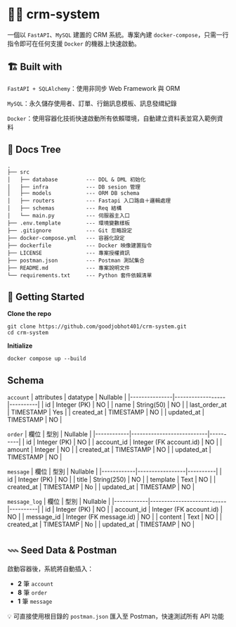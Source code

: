 # 👨‍💼 crm-system

 一個以 `FastAPI`、`MySQL` 建置的 CRM 系統。專案內建 `docker‑compose`，只需一行指令即可在任何支援 `Docker` 的機器上快速啟動。

## 🏗️ Built with


`FastAPI + SQLAlchemy`：使用非同步 Web Framework 與 ORM

`MySQL`：永久儲存使用者、訂單、行銷訊息模板、訊息發縙紀錄

`Docker`：使用容器化技術快速啟動所有依賴環境，自動建立資料表並寫入範例資料


## 📒 Docs Tree

```text
.
├── src
│   ├── database         --- DDL & DML 初始化
│   ├── infra            --- DB sesion 管理
│   ├── models           --- ORM DB schema
│   ├── routers          --- Fastapi 入口路由＋邏輯處理
│   ├── schemas          --- Req 結構
│   └── main.py          --- 伺服器主入口
├── .env.template        --- 環境變數樣板
├── .gitignore           --- Git 忽略設定
├── docker-compose.yml   --- 容器化設定
├── dockerfile           --- Docker 映像建置指令
├── LICENSE              --- 專案授權資訊
├── postman.json         --- Postman 測試集合
├── README.md            --- 專案說明文件
└── requirements.txt     --- Python 套件依賴清單

```

## 🚀 Getting Started

**Clone the repo**

```
git clone https://github.com/goodjobhot401/crm-system.git
cd crm-system
```


**Initialize**

```
docker compose up --build
```


**Schema**
---
`account`
| attributes    | datatype         | Nullable |
|---------------|------------------|----------|
| id            | Integer (PK)     | NO       | 
| name          | String(50)       | NO       |
| last_order_at | TIMESTAMP        | Yes      |
| created_at    | TIMESTAMP        | NO       |
| updated_at    | TIMESTAMP        | NO       |
<br>

`order`
| 欄位        | 型別                      | Nullable | 
|------------|---------------------------|----------|
| id         | Integer (PK)              | NO       |
| account_id | Integer (FK account.id)   | NO       |
| amount     | Integer                   | NO       | 
| created_at | TIMESTAMP                 | NO       |
| updated_at | TIMESTAMP                 | NO       | 
<br>

`message`
| 欄位        | 型別            | Nullable |
|------------|-----------------|----------|
| id         | Integer (PK)    | NO       | 
| title      | String(250)     | NO       | 
| template   | Text            | NO       | 
| created_at | TIMESTAMP       | No       |
| updated_at | TIMESTAMP       | NO       |
<br>

`message_log`
| 欄位        | 型別                      | Nullable |
|------------|---------------------------|----------|
| id         | Integer (PK)              | NO       | 
| account_id | Integer (FK account.id)   | NO       |
| message_id | Integer (FK message.id)   | NO       |
| content    | Text                      | NO       | 
| created_at | TIMESTAMP                 | No       |
| updated_at | TIMESTAMP                 | NO       |
<br>


## 𓇠 Seed Data & Postman
啟動容器後，系統將自動插入：
- **2** 筆 `account`
- **8** 筆 `order`
- **1** 筆 `message`

💡 可直接使用根目錄的 `postman.json` 匯入至 Postman，快速測試所有 API 功能


